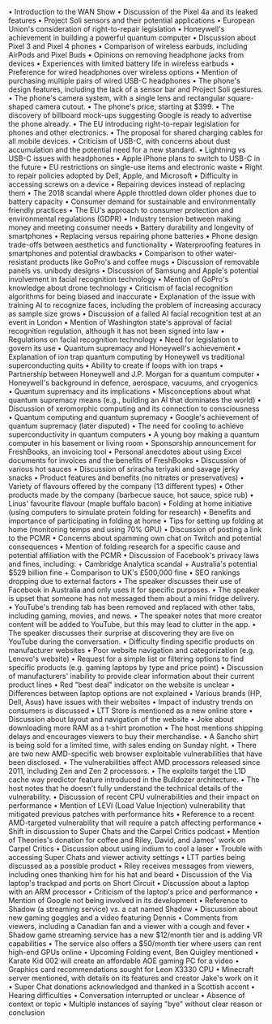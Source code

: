 • Introduction to the WAN Show
• Discussion of the Pixel 4a and its leaked features
• Project Soli sensors and their potential applications
• European Union's consideration of right-to-repair legislation
• Honeywell's achievement in building a powerful quantum computer
• Discussion about Pixel 3 and Pixel 4 phones
• Comparison of wireless earbuds, including AirPods and Pixel Buds
• Opinions on removing headphone jacks from devices
• Experiences with limited battery life in wireless earbuds
• Preference for wired headphones over wireless options
• Mention of purchasing multiple pairs of wired USB-C headphones
• The phone's design features, including the lack of a sensor bar and Project Soli gestures.
• The phone's camera system, with a single lens and rectangular square-shaped camera cutout.
• The phone's price, starting at $399.
• The discovery of billboard mock-ups suggesting Google is ready to advertise the phone already.
• The EU introducing right-to-repair legislation for phones and other electronics.
• The proposal for shared charging cables for all mobile devices.
• Criticism of USB-C, with concerns about dust accumulation and the potential need for a new standard.
• Lightning vs USB-C issues with headphones
• Apple iPhone plans to switch to USB-C in the future
• EU restrictions on single-use items and electronic waste
• Right to repair policies adopted by Dell, Apple, and Microsoft
• Difficulty in accessing screws on a device
• Repairing devices instead of replacing them
• The 2018 scandal where Apple throttled down older phones due to battery capacity
• Consumer demand for sustainable and environmentally friendly practices
• The EU's approach to consumer protection and environmental regulations (GDPR)
• Industry tension between making money and meeting consumer needs
• Battery durability and longevity of smartphones
• Replacing versus repairing phone batteries
• Phone design trade-offs between aesthetics and functionality
• Waterproofing features in smartphones and potential drawbacks
• Comparison to other water-resistant products like GoPro's and coffee mugs
• Discussion of removable panels vs. unibody designs
• Discussion of Samsung and Apple's potential involvement in facial recognition technology
• Mention of GoPro's knowledge about drone technology
• Criticism of facial recognition algorithms for being biased and inaccurate
• Explanation of the issue with training AI to recognize faces, including the problem of increasing accuracy as sample size grows
• Discussion of a failed AI facial recognition test at an event in London
• Mention of Washington state's approval of facial recognition regulation, although it has not been signed into law
• Regulations on facial recognition technology
• Need for legislation to govern its use
• Quantum supremacy and Honeywell's achievement
• Explanation of ion trap quantum computing by Honeywell vs traditional superconducting quits
• Ability to create if loops with ion traps
• Partnership between Honeywell and J.P. Morgan for a quantum computer
• Honeywell's background in defence, aerospace, vacuums, and cryogenics
• Quantum supremacy and its implications
• Misconceptions about what quantum supremacy means (e.g., building an AI that dominates the world)
• Discussion of xeromorphic computing and its connection to consciousness
• Quantum computing and quantum supremacy
• Google's achievement of quantum supremacy (later disputed)
• The need for cooling to achieve superconductivity in quantum computers
• A young boy making a quantum computer in his basement or living room
• Sponsorship announcement for FreshBooks, an invoicing tool
• Personal anecdotes about using Excel documents for invoices and the benefits of FreshBooks
• Discussion of various hot sauces
• Discussion of sriracha teriyaki and savage jerky snacks
• Product features and benefits (no nitrates or preservatives)
• Variety of flavours offered by the company (13 different types)
• Other products made by the company (barbecue sauce, hot sauce, spice rub)
• Linus' favourite flavour (maple buffalo bacon)
• Folding at home initiative (using computers to simulate protein folding for research)
• Benefits and importance of participating in folding at home
• Tips for setting up folding at home (monitoring temps and using 70% GPU)
• Discussion of posting a link to the PCMR
• Concerns about spamming own chat on Twitch and potential consequences
• Mention of folding research for a specific cause and potential affiliation with the PCMR
• Discussion of Facebook's privacy laws and fines, including:
	+ Cambridge Analytica scandal
	+ Australia's potential $529 billion fine
	+ Comparison to UK's £500,000 fine
• SEO rankings dropping due to external factors
• The speaker discusses their use of Facebook in Australia and only uses it for specific purposes.
• The speaker is upset that someone has not messaged them about a mini fridge delivery.
• YouTube's trending tab has been removed and replaced with other tabs, including gaming, movies, and news.
• The speaker notes that more creator content will be added to YouTube, but this may lead to clutter in the app.
• The speaker discusses their surprise at discovering they are live on YouTube during the conversation.
• Difficulty finding specific products on manufacturer websites
• Poor website navigation and categorization (e.g. Lenovo's website)
• Request for a simple list or filtering options to find specific products (e.g. gaming laptops by type and price point)
• Discussion of manufacturers' inability to provide clear information about their current product lines
• Red "best deal" indicator on the website is unclear
• Differences between laptop options are not explained
• Various brands (HP, Dell, Asus) have issues with their websites
• Impact of industry trends on consumers is discussed
• LTT Store is mentioned as a new online store
• Discussion about layout and navigation of the website
• Joke about downloading more RAM as a t-shirt promotion
• The host mentions shipping delays and encourages viewers to buy their merchandise.
• A Sancho shirt is being sold for a limited time, with sales ending on Sunday night.
• There are two new AMD-specific web browser exploitable vulnerabilities that have been disclosed.
• The vulnerabilities affect AMD processors released since 2011, including Zen and Zen 2 processors.
• The exploits target the L1D cache way predictor feature introduced in the Bulldozer architecture.
• The host notes that he doesn't fully understand the technical details of the vulnerability.
• Discussion of recent CPU vulnerabilities and their impact on performance
• Mention of LEVI (Load Value Injection) vulnerability that mitigated previous patches with performance hits
• Reference to a recent AMD-targeted vulnerability that will require a patch affecting performance
• Shift in discussion to Super Chats and the Carpel Critics podcast
• Mention of Theories's donation for coffee and Riley, David, and James' work on Carpel Critics
• Discussion about using indium to cool a laser
• Trouble with accessing Super Chats and viewer activity settings
• LTT parties being discussed as a possible product
• Riley receives messages from viewers, including ones thanking him for his hat and beard
• Discussion of the Via laptop's trackpad and ports on Short Circuit
• Discussion about a laptop with an ARM processor
• Criticism of the laptop's price and performance
• Mention of Google not being involved in its development
• Reference to Shadow (a streaming service) vs. a cat named Shadow
• Discussion about new gaming goggles and a video featuring Dennis
• Comments from viewers, including a Canadian fan and a viewer with a cough and fever
• Shadow game streaming service has a new $12/month tier and is adding VR capabilities
• The service also offers a $50/month tier where users can rent high-end GPUs online
• Upcoming Folding event, Ben Quigley mentioned
• Karate Kid 002 will create an affordable AOE gaming PC for a video
• Graphics card recommendations sought for Leon X3330 CPU
• Minecraft server mentioned, with details on its features and creator Jake's work on it
• Super Chat donations acknowledged and thanked in a Scottish accent
• Hearing difficulties
• Conversation interrupted or unclear
• Absence of context or topic
• Multiple instances of saying "bye" without clear reason or conclusion